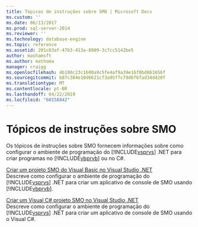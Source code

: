 ```yaml
---
title: Tópicos de instruções sobre SMO | Microsoft Docs
ms.custom: ''
ms.date: 06/13/2017
ms.prod: sql-server-2014
ms.reviewer: ''
ms.technology: database-engine
ms.topic: reference
ms.assetid: 201c83af-47b3-413a-8909-3c7cc5142be5
author: mashamsft
ms.author: mathoma
manager: craigg
ms.openlocfilehash: 4b100c23c1600a9c5fe4af9a39e16f8bd861656f
ms.sourcegitcommit: b87c384e10d6621cf3a95ffc79d6f6fad34d420f
ms.translationtype: MT
ms.contentlocale: pt-BR
ms.lasthandoff: 04/22/2019
ms.locfileid: "60158842"
---
```

# <a name="smo-how-to-topics"></a>Tópicos de instruções sobre SMO
  Os tópicos de instruções sobre SMO fornecem informações sobre como configurar o ambiente de programação do [!INCLUDE[vsprvs](../../includes/vsprvs-md.md)] .NET para criar programas no [!INCLUDE[vbprvb](../../includes/vbprvb-md.md)] ou no C#.  
  
 [Criar um projeto SMO do Visual Basic no Visual Studio .NET](../../../2014/database-engine/dev-guide/create-a-visual-basic-smo-project-in-visual-studio-net.md)  
 Descreve como configurar o ambiente de programação do [!INCLUDE[vsprvs](../../includes/vsprvs-md.md)] .NET para criar um aplicativo de console de SMO usando [!INCLUDE[vbprvb](../../includes/vbprvb-md.md)].  
  
 [Criar um Visual C&#35; projeto SMO no Visual Studio .NET](../../relational-databases/server-management-objects-smo/how-to-create-a-visual-csharp-smo-project-in-visual-studio-net.md)  
 Descreve como configurar o ambiente de programação do [!INCLUDE[vsprvs](../../includes/vsprvs-md.md)] .NET para criar um aplicativo de console de SMO usando o Visual C#.  
  
  
